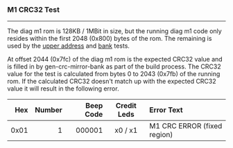 ### M1 CRC32 Test
---

The diag m1 rom is 128KB / 1MBit in size, but the running diag m1 code only
resides within the first 2048 (0x800) bytes of the rom.  The remaining is used
by the [upper address](m1_upper_address.md) and [bank](m1_bank.md) tests.

At offset 2044 (0x7fc) of the diag m1 rom is the expected CRC32 value and is
filled in by gen-crc-mirror-bank as part of the build process.  The CRC32
value for the test is calculated from bytes 0 to 2043 (0x7fb) of the running
rom.  If the calculated CRC32 doesn't match up with the expected CRC32 value
it will result in the following error.

|  Hex  | Number | Beep Code |  Credit Leds  | Error Text |
| ----: | -----: | --------: | :-----------: | :--------- |
|  0x01 |      1 |    000001 |       x0 / x1 | M1 CRC ERROR (fixed region) |  

